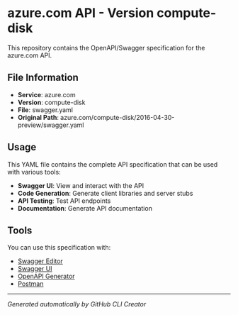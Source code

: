 # azure.com API - Version compute-disk

This repository contains the OpenAPI/Swagger specification for the azure.com API.

## File Information

- **Service**: azure.com
- **Version**: compute-disk
- **File**: swagger.yaml
- **Original Path**: azure.com/compute-disk/2016-04-30-preview/swagger.yaml

## Usage

This YAML file contains the complete API specification that can be used with various tools:

- **Swagger UI**: View and interact with the API
- **Code Generation**: Generate client libraries and server stubs
- **API Testing**: Test API endpoints
- **Documentation**: Generate API documentation

## Tools

You can use this specification with:

- [Swagger Editor](https://editor.swagger.io/)
- [Swagger UI](https://swagger.io/tools/swagger-ui/)
- [OpenAPI Generator](https://openapi-generator.tech/)
- [Postman](https://www.postman.com/)

---

*Generated automatically by GitHub CLI Creator*
